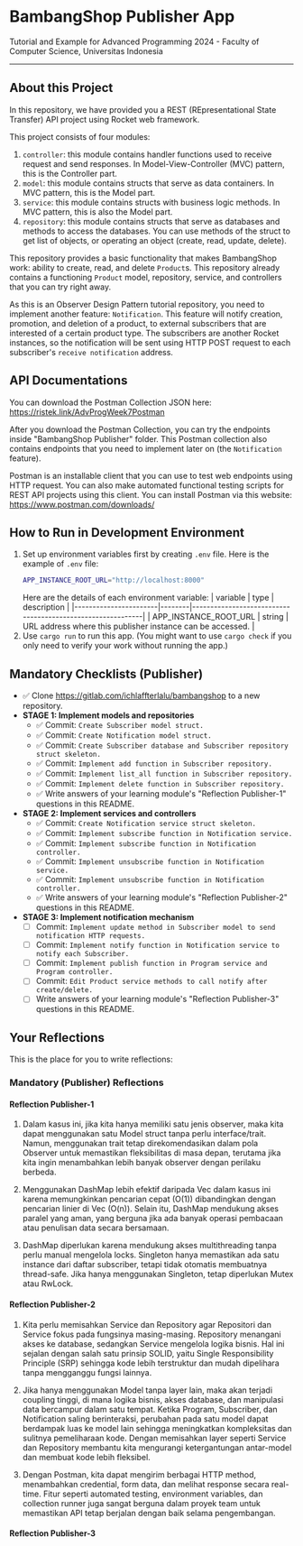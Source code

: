 # BambangShop Publisher App
Tutorial and Example for Advanced Programming 2024 - Faculty of Computer Science, Universitas Indonesia

---

## About this Project
In this repository, we have provided you a REST (REpresentational State Transfer) API project using Rocket web framework.

This project consists of four modules:
1.  `controller`: this module contains handler functions used to receive request and send responses.
    In Model-View-Controller (MVC) pattern, this is the Controller part.
2.  `model`: this module contains structs that serve as data containers.
    In MVC pattern, this is the Model part.
3.  `service`: this module contains structs with business logic methods.
    In MVC pattern, this is also the Model part.
4.  `repository`: this module contains structs that serve as databases and methods to access the databases.
    You can use methods of the struct to get list of objects, or operating an object (create, read, update, delete).

This repository provides a basic functionality that makes BambangShop work: ability to create, read, and delete `Product`s.
This repository already contains a functioning `Product` model, repository, service, and controllers that you can try right away.

As this is an Observer Design Pattern tutorial repository, you need to implement another feature: `Notification`.
This feature will notify creation, promotion, and deletion of a product, to external subscribers that are interested of a certain product type.
The subscribers are another Rocket instances, so the notification will be sent using HTTP POST request to each subscriber's `receive notification` address.

## API Documentations

You can download the Postman Collection JSON here: https://ristek.link/AdvProgWeek7Postman

After you download the Postman Collection, you can try the endpoints inside "BambangShop Publisher" folder.
This Postman collection also contains endpoints that you need to implement later on (the `Notification` feature).

Postman is an installable client that you can use to test web endpoints using HTTP request.
You can also make automated functional testing scripts for REST API projects using this client.
You can install Postman via this website: https://www.postman.com/downloads/

## How to Run in Development Environment
1.  Set up environment variables first by creating `.env` file.
    Here is the example of `.env` file:
    ```bash
    APP_INSTANCE_ROOT_URL="http://localhost:8000"
    ```
    Here are the details of each environment variable:
    | variable              | type   | description                                                |
    |-----------------------|--------|------------------------------------------------------------|
    | APP_INSTANCE_ROOT_URL | string | URL address where this publisher instance can be accessed. |
2.  Use `cargo run` to run this app.
    (You might want to use `cargo check` if you only need to verify your work without running the app.)

## Mandatory Checklists (Publisher)
-   ✅ Clone https://gitlab.com/ichlaffterlalu/bambangshop to a new repository.
-   **STAGE 1: Implement models and repositories**
    -   ✅ Commit: `Create Subscriber model struct.`
    -   ✅ Commit: `Create Notification model struct.`
    -   ✅ Commit: `Create Subscriber database and Subscriber repository struct skeleton.`
    -   ✅ Commit: `Implement add function in Subscriber repository.`
    -   ✅ Commit: `Implement list_all function in Subscriber repository.`
    -   ✅ Commit: `Implement delete function in Subscriber repository.`
    -   ✅ Write answers of your learning module's "Reflection Publisher-1" questions in this README.
-   **STAGE 2: Implement services and controllers**
    -   ✅ Commit: `Create Notification service struct skeleton.`
    -   ✅ Commit: `Implement subscribe function in Notification service.`
    -   ✅ Commit: `Implement subscribe function in Notification controller.`
    -   ✅ Commit: `Implement unsubscribe function in Notification service.`
    -   ✅ Commit: `Implement unsubscribe function in Notification controller.`
    -   ✅ Write answers of your learning module's "Reflection Publisher-2" questions in this README.
-   **STAGE 3: Implement notification mechanism**
    -   [ ] Commit: `Implement update method in Subscriber model to send notification HTTP requests.`
    -   [ ] Commit: `Implement notify function in Notification service to notify each Subscriber.`
    -   [ ] Commit: `Implement publish function in Program service and Program controller.`
    -   [ ] Commit: `Edit Product service methods to call notify after create/delete.`
    -   [ ] Write answers of your learning module's "Reflection Publisher-3" questions in this README.

## Your Reflections
This is the place for you to write reflections:

### Mandatory (Publisher) Reflections

#### Reflection Publisher-1
1. Dalam kasus ini, jika kita hanya memiliki satu jenis observer, maka kita dapat menggunakan satu Model struct tanpa perlu interface/trait. Namun, menggunakan trait tetap direkomendasikan dalam pola Observer untuk memastikan fleksibilitas di masa depan, terutama jika kita ingin menambahkan lebih banyak observer dengan perilaku berbeda.

2. Menggunakan DashMap lebih efektif daripada Vec dalam kasus ini karena memungkinkan pencarian cepat (O(1)) dibandingkan dengan pencarian linier di Vec (O(n)). Selain itu, DashMap mendukung akses paralel yang aman, yang berguna jika ada banyak operasi pembacaan atau penulisan data secara bersamaan. 

3. DashMap diperlukan karena mendukung akses multithreading tanpa perlu manual mengelola locks. Singleton hanya memastikan ada satu instance dari daftar subscriber, tetapi tidak otomatis membuatnya thread-safe. Jika hanya menggunakan Singleton, tetap diperlukan Mutex atau RwLock.

#### Reflection Publisher-2
1. Kita perlu memisahkan Service dan Repository agar Repositori dan Service fokus pada fungsinya masing-masing. Repository menangani akses ke database, sedangkan Service mengelola logika bisnis. Hal ini sejalan dengan salah satu prinsip SOLID, yaitu Single Responsibility Principle (SRP) sehingga kode lebih terstruktur dan mudah dipelihara tanpa mengganggu fungsi lainnya.

2. Jika hanya menggunakan Model tanpa layer lain, maka akan terjadi coupling tinggi, di mana logika bisnis, akses database, dan manipulasi data bercampur dalam satu tempat. Ketika Program, Subscriber, dan Notification saling berinteraksi, perubahan pada satu model dapat berdampak luas ke model lain sehingga meningkatkan kompleksitas dan sulitnya pemeliharaan kode. Dengan memisahkan layer seperti Service dan Repository membantu kita mengurangi ketergantungan antar-model dan membuat kode lebih fleksibel.

3. Dengan Postman, kita dapat mengirim berbagai HTTP method, menambahkan credential, form data, dan melihat response secara real-time. Fitur seperti automated testing, environment variables, dan collection runner juga sangat berguna dalam proyek team untuk memastikan API tetap berjalan dengan baik selama pengembangan.

#### Reflection Publisher-3

